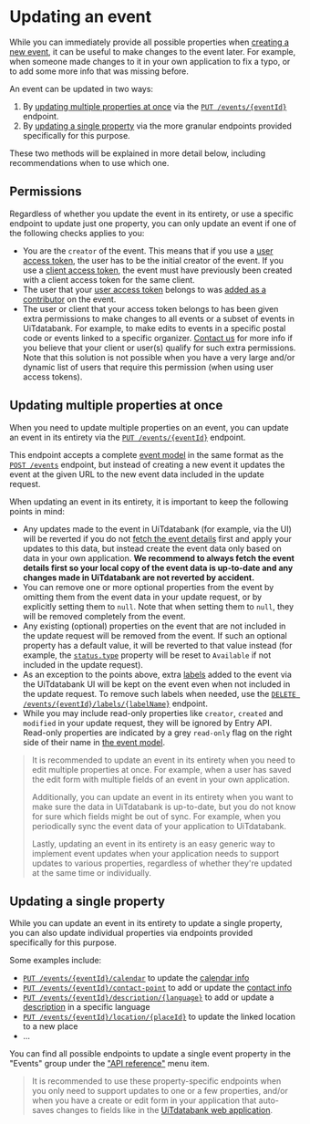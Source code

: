 # Updating an event

While you can immediately provide all possible properties when [creating a new event](./create.md), it can be useful to make changes to the event later. For example, when someone made changes to it in your own application to fix a typo, or to add some more info that was missing before.

An event can be updated in two ways:

1. By [updating multiple properties at once](#updating-multiple-properties-at-once) via the [`PUT /events/{eventId}`](/reference/entry.json/paths/~1events~1{eventId}/put) endpoint.
2. By [updating a single property](#updating-a-single-property) via the more granular endpoints provided specifically for this purpose.

These two methods will be explained in more detail below, including recommendations when to use which one.

## Permissions

Regardless of whether you update the event in its entirety, or use a specific endpoint to update just one property, you can only update an event if one of the following checks applies to you:

* You are the `creator` of the event. This means that if you use a [user access token](https://docs.publiq.be/docs/authentication/methods/user-access-token), the user has to be the initial creator of the event. If you use a [client access token](https://docs.publiq.be/docs/authentication/methods/client-access-token), the event must have previously been created with a client access token for the same client.
* The user that your [user access token](https://docs.publiq.be/docs/authentication/methods/user-access-token) belongs to was [added as a contributor](../shared/contributors.md) on the event.
* The user or client that your access token belongs to has been given extra permissions to make changes to all events or a subset of events in UiTdatabank. For example, to make edits to events in a specific postal code or events linked to a specific organizer. [Contact us](https://docs.publiq.be/#contact-us) for more info if you believe that your client or user(s) qualify for such extra permissions. Note that this solution is not possible when you have a very large and/or dynamic list of users that require this permission (when using user access tokens).

## Updating multiple properties at once

When you need to update multiple properties on an event, you can update an event in its entirety via the [`PUT /events/{eventId}`](/reference/entry.json/paths/~1events~1{eventId}/put) endpoint.

This endpoint accepts a complete [event model](../../models/event-with-read-example.json) in the same format as the [`POST /events`](/reference/entry.json/paths/~1events/post) endpoint, but instead of creating a new event it updates the event at the given URL to the new event data included in the update request.

When updating an event in its entirety, it is important to keep the following points in mind:

* Any updates made to the event in UiTdatabank (for example, via the UI) will be reverted if you do not [fetch the event details](/reference/entry.json/paths/~1events~1{eventId}/get) first and apply your updates to this data, but instead create the event data only based on data in your own application. **We recommend to always fetch the event details first so your local copy of the event data is up-to-date and any changes made in UiTdatabank are not reverted by accident.**
* You can remove one or more optional properties from the event by omitting them from the event data in your update request, or by explicitly setting them to `null`. Note that when setting them to `null`, they will be removed completely from the event.
* Any existing (optional) properties on the event that are not included in the update request will be removed from the event. If such an optional property has a default value, it will be reverted to that value instead (for example, the [`status.type`](./status.md) property will be reset to `Available` if not included in the update request).
* As an exception to the points above, extra [labels](../shared/labels.md) added to the event via the UiTdatabank UI will be kept on the event even when not included in the update request. To remove such labels when needed, use the [`DELETE /events/{eventId}/labels/{labelName}`](/reference/entry.json/paths/~1events~1{eventId}~1labels~1{labelName}/delete) endpoint.
* While you may include read-only properties like `creator`, `created` and `modified` in your update request, they will be ignored by Entry API. Read-only properties are indicated by a grey `read-only` flag on the right side of their name in [the event model](../../models/event-with-read-example.json).

<!-- theme: success -->

> It is recommended to update an event in its entirety when you need to edit multiple properties at once. For example, when a user has saved the edit form with multiple fields of an event in your own application.
>
> Additionally, you can update an event in its entirety when you want to make sure the data in UiTdatabank is up-to-date, but you do not know for sure which fields might be out of sync. For example, when you periodically sync the event data of your application to UiTdatabank.
>
> Lastly, updating an event in its entirety is an easy generic way to implement event updates when your application needs to support updates to various properties, regardless of whether they're updated at the same time or individually.

## Updating a single property

While you can update an event in its entirety to update a single property, you can also update individual properties via endpoints provided specifically for this purpose. 

Some examples include:

* [`PUT /events/{eventId}/calendar`](/reference/entry.json/paths/~1events~1{eventId}~1calendar/put) to update the [calendar info](../shared/calendar-info.md)
* [`PUT /events/{eventId}/contact-point`](/reference/entry.json/paths/~1events~1{eventId}~1contact-point/put) to add or update the [contact info](../shared/booking-and-contact-info.md)
* [`PUT /events/{eventId}/description/{language}`](/reference/entry.json/paths/~1events~1{eventId}~1description~1{language}/put) to add or update a [description](../shared/description.md) in a specific language
* [`PUT /events/{eventId}/location/{placeId}`](/reference/entry.json/paths/~1events~1{eventId}~1location~1{placeId}/put) to update the linked location to a new place
* ...

You can find all possible endpoints to update a single event property in the "Events" group under the ["API reference"](../../reference/entry.json) menu item.

<!-- theme: success -->

> It is recommended to use these property-specific endpoints when you only need to support updates to one or a few properties, and/or when you have a create or edit form in your application that auto-saves changes to fields like in the [UiTdatabank web application](https://www.uitdatabank.be).
